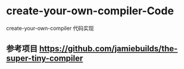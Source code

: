 # create-your-own-compiler-Code
create-your-own-compiler 代码实现

## 参考项目 https://github.com/jamiebuilds/the-super-tiny-compiler
